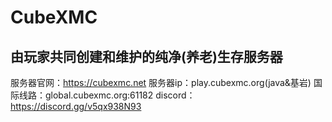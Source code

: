 CubeXMC
=
由玩家共同创建和维护的纯净(养老)生存服务器
-

服务器官网：https://cubexmc.net
服务器ip：play.cubexmc.org(java&基岩)
国际线路：global.cubexmc.org:61182
discord：https://discord.gg/v5qx938N93
